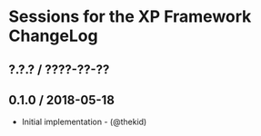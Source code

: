 Sessions for the XP Framework ChangeLog
========================================================================

## ?.?.? / ????-??-??

## 0.1.0 / 2018-05-18

* Initial implementation - (@thekid)
